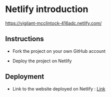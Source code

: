 # Netlify introduction
https://vigilant-mcclintock-416adc.netlify.com/
## Instructions

* Fork the project on your own GitHub account

* Deploy the project on Netlify

## Deployment

* Link to the website deployed on Netlify : [Link]()
